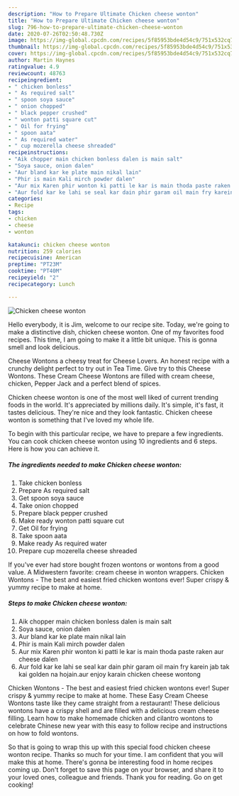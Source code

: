 ```yaml
---
description: "How to Prepare Ultimate Chicken cheese wonton"
title: "How to Prepare Ultimate Chicken cheese wonton"
slug: 796-how-to-prepare-ultimate-chicken-cheese-wonton
date: 2020-07-26T02:50:48.730Z
image: https://img-global.cpcdn.com/recipes/5f85953bde4d54c9/751x532cq70/chicken-cheese-wonton-recipe-main-photo.jpg
thumbnail: https://img-global.cpcdn.com/recipes/5f85953bde4d54c9/751x532cq70/chicken-cheese-wonton-recipe-main-photo.jpg
cover: https://img-global.cpcdn.com/recipes/5f85953bde4d54c9/751x532cq70/chicken-cheese-wonton-recipe-main-photo.jpg
author: Martin Haynes
ratingvalue: 4.9
reviewcount: 48763
recipeingredient:
- " chicken bonless"
- " As required salt"
- " spoon soya sauce"
- " onion chopped"
- " black pepper crushed"
- " wonton patti square cut"
- " Oil for frying"
- " spoon aata"
- " As required water"
- " cup mozerella cheese shreaded"
recipeinstructions:
- "Aik chopper main chicken bonless dalen is main salt"
- "Soya sauce, onion dalen"
- "Aur bland kar ke plate main nikal lain"
- "Phir is main Kali mirch powder dalen"
- "Aur mix Karen phir wonton ki patti le kar is main thoda paste raken aur cheese dalen"
- "Aur fold kar ke lahi se seal kar dain phir garam oil main fry karein jab tak kai golden na hojain.aur enjoy karain chicken cheese wontong"
categories:
- Recipe
tags:
- chicken
- cheese
- wonton

katakunci: chicken cheese wonton 
nutrition: 259 calories
recipecuisine: American
preptime: "PT23M"
cooktime: "PT40M"
recipeyield: "2"
recipecategory: Lunch

---
```



![Chicken cheese wonton](https://img-global.cpcdn.com/recipes/5f85953bde4d54c9/751x532cq70/chicken-cheese-wonton-recipe-main-photo.jpg)

Hello everybody, it is Jim, welcome to our recipe site. Today, we're going to make a distinctive dish, chicken cheese wonton. One of my favorites food recipes. This time, I am going to make it a little bit unique. This is gonna smell and look delicious.

Cheese Wontons a cheesy treat for Cheese Lovers. An honest recipe with a crunchy delight perfect to try out in Tea Time. Give try to this Cheese Wontons. These Cream Cheese Wontons are filled with cream cheese, chicken, Pepper Jack and a perfect blend of spices.

Chicken cheese wonton is one of the most well liked of current trending foods in the world. It's appreciated by millions daily. It's simple, it's fast, it tastes delicious. They're nice and they look fantastic. Chicken cheese wonton is something that I've loved my whole life.


To begin with this particular recipe, we have to prepare a few ingredients. You can cook chicken cheese wonton using 10 ingredients and 6 steps. Here is how you can achieve it.

<!--inarticleads1-->

##### The ingredients needed to make Chicken cheese wonton:

1. Take  chicken bonless
1. Prepare  As required salt
1. Get  spoon soya sauce
1. Take  onion chopped
1. Prepare  black pepper crushed
1. Make ready  wonton patti square cut
1. Get  Oil for frying
1. Take  spoon aata
1. Make ready  As required water
1. Prepare  cup mozerella cheese shreaded


If you&#39;ve ever had store bought frozen wontons or wontons from a good value. A Midwestern favorite: cream cheese in wonton wrappers. Chicken Wontons - The best and easiest fried chicken wontons ever! Super crispy &amp; yummy recipe to make at home. 

<!--inarticleads2-->

##### Steps to make Chicken cheese wonton:

1. Aik chopper main chicken bonless dalen is main salt
1. Soya sauce, onion dalen
1. Aur bland kar ke plate main nikal lain
1. Phir is main Kali mirch powder dalen
1. Aur mix Karen phir wonton ki patti le kar is main thoda paste raken aur cheese dalen
1. Aur fold kar ke lahi se seal kar dain phir garam oil main fry karein jab tak kai golden na hojain.aur enjoy karain chicken cheese wontong


Chicken Wontons - The best and easiest fried chicken wontons ever! Super crispy &amp; yummy recipe to make at home. These Easy Cream Cheese Wontons taste like they came straight from a restaurant! These delicious wontons have a crispy shell and are filled with a delicious cream cheese filling. Learn how to make homemade chicken and cilantro wontons to celebrate Chinese new year with this easy to follow recipe and instructions on how to fold wontons. 

So that is going to wrap this up with this special food chicken cheese wonton recipe. Thanks so much for your time. I am confident that you will make this at home. There's gonna be interesting food in home recipes coming up. Don't forget to save this page on your browser, and share it to your loved ones, colleague and friends. Thank you for reading. Go on get cooking!
